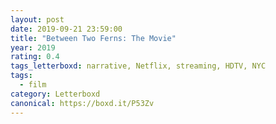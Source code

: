 ```yaml
---
layout: post 
date: 2019-09-21 23:59:00
title: "Between Two Ferns: The Movie"
year: 2019
rating: 0.4
tags_letterboxd: narrative, Netflix, streaming, HDTV, NYC
tags:
  - film
category: Letterboxd
canonical: https://boxd.it/P53Zv
---
```

